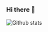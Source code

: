 ### Hi there 👋

<!--
**padulapankaja/padulapankaja** is a ✨ _special_ ✨ repository because its `README.md` (this file) appears on your GitHub profile.

Here are some ideas to get you started:

- 🔭 I’m currently working on VeracityDev
- 🌱 I’m currently learning SLIIT
- 👯 I’m looking to collaborate on ...
- 🤔 I’m looking for help with ...
- 💬 Ask me about ...
- 📫 How to reach me: padulaguruge@gmail.com
- 😄 Pronouns: ...
- ⚡ Fun fact: ...
-->


![Github stats](https://github-readme-stats.vercel.app/api?username=padulapankaja&theme=highcontrast&show_icons=true&count_private=true)
